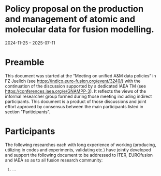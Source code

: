 
# Policy proposal on the production and management of atomic and molecular data for fusion modelling.

2024-11-25 – 2025-07-11

# Preamble

This document was started at the “Meeting on unified A&M data policies” in FZ Juelich (see https://indico.euro-fusion.org/event/3240/) with the continuation of the discussion supported by a dedicated IAEA TM  (see https://conferences.iaea.org/e/GNAMPP-3). It reflects the views of the informal researcher group formed during those meeting including indirect participants.
This document is a product of those discussions and joint effort approved by consensus between the main participants listed in section "Pariticipants".

# Participants

The following researches each with long experience of working (producing, utilizing in codes and experiments, validating etc.) have jointly developed and support the following document to be addressed to ITER, EUROfusion and IAEA so as to all fusion research community:

1. ...


#





